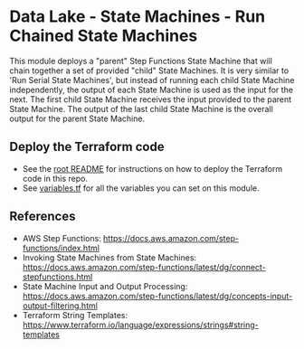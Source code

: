 # Data Lake - State Machines - Run Chained State Machines

This module deploys a "parent" Step Functions State Machine that will chain together a set of provided "child" State Machines.
It is very similar to 'Run Serial State Machines', but instead of running each child State Machine independently, the output of each State Machine is used as the input for the next.
The first child State Machine receives the input provided to the parent State Machine.
The output of the last child State Machine is the overall output for the parent State Machine.

## Deploy the Terraform code

* See the [root README](/README.md) for instructions on how to deploy the Terraform code in this repo.
* See [variables.tf](variables.tf) for all the variables you can set on this module.

## References

* AWS Step Functions: https://docs.aws.amazon.com/step-functions/index.html
* Invoking State Machines from State Machines: https://docs.aws.amazon.com/step-functions/latest/dg/connect-stepfunctions.html
* State Machine Input and Output Processing: https://docs.aws.amazon.com/step-functions/latest/dg/concepts-input-output-filtering.html
* Terraform String Templates: https://www.terraform.io/language/expressions/strings#string-templates
